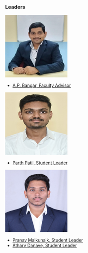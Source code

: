 ### Leaders
**<img width = "200" height = "200" src="assets/bangar_sir.jpg"/>**
* [A.P. Bangar, Faculty Advisor](mailto:ap.bangar@owasp.org)

**<img width = "200" height = "200" src="assets/parth_patil.jpg"/>**
* [Parth Patil, Student Leader](mailto:parth.patil@owasp.org)

**<img width = "200" height = "200" src="assets/Pranav_Malkunaik.JPG"/>**
* [Pranav Malkunaik, Student Leader](mailto:pranav.malkunaik@owasp.org)
* [Atharv Danave, Student Leader](mailto:atharv.danave@owasp.org)
